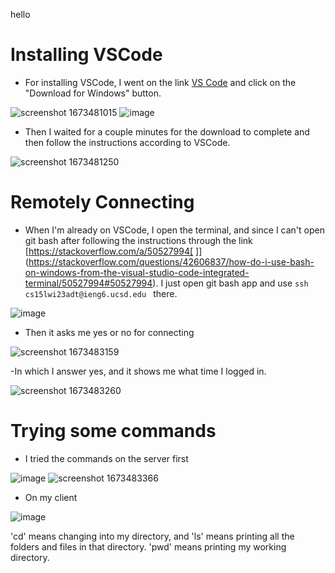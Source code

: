 hello
# Installing VSCode
- For installing VSCode, I went on the link [VS Code](https://code.visualstudio.com/) and click on the "Download for Windows" button. 

![screenshot 1673481015](https://user-images.githubusercontent.com/122495762/211942578-5e1ad85f-a9e1-425c-afe8-2cfc6ccb718f.jpg)
![image](https://user-images.githubusercontent.com/122495762/211948204-380294e5-e9f4-4f2d-a987-7630251b87ad.png)


- Then I waited for a couple minutes for the download to complete and then follow the instructions according to VSCode. 

![screenshot 1673481250](https://user-images.githubusercontent.com/122495762/211943044-1ec0024b-ccdc-4441-aac0-1767d940c301.jpg)

# Remotely Connecting
- When I'm already on VSCode, I open the terminal, and since I can't open git bash after following the instructions through the link [https://stackoverflow.com/a/50527994[ ]](https://stackoverflow.com/questions/42606837/how-do-i-use-bash-on-windows-from-the-visual-studio-code-integrated-terminal/50527994#50527994). I just open git bash app and use ```ssh cs15lwi23adt@ieng6.ucsd.edu ``` there. 

![image](https://user-images.githubusercontent.com/122495762/211944668-ab81c525-8733-435b-b9c2-3ead9adfa9cd.png)

- Then it asks me yes or no for connecting

![screenshot 1673483159](https://user-images.githubusercontent.com/114331111/211947056-54009667-df50-4858-bd79-b87cc315f862.jpg)

-In which I answer yes, and it shows me what time I logged in.

![screenshot 1673483260](https://user-images.githubusercontent.com/114331111/211947207-c6122f0c-ce0d-485f-a327-1d482f02bdda.jpg)



# Trying some commands
- I tried the commands on the server first

![image](https://user-images.githubusercontent.com/122495762/211944838-e7751031-6da0-461b-933d-df9fe32d5726.png)
![screenshot 1673483366](https://user-images.githubusercontent.com/114331111/211947382-e51cee28-c45a-40c6-b9a6-bda782597557.jpg)

- On my client

![image](https://user-images.githubusercontent.com/122495762/211945018-97a17cbe-e673-44e9-ad0e-2ed44e37c7ad.png)

'cd' means changing into my directory, and 'ls' means printing all the folders and files in that directory. 'pwd' means printing my working directory.

